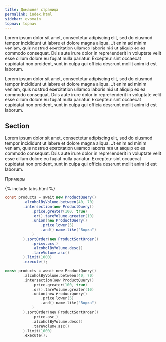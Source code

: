 ```yaml
---
title: Домашняя страница
permalink: index.html
sidebar: evomain
topnav: topnav
---
```


Lorem ipsum dolor sit amet, consectetur adipiscing elit, sed do eiusmod tempor incididunt ut labore et dolore magna aliqua. Ut enim ad minim veniam, quis nostrud exercitation ullamco laboris nisi ut aliquip ex ea commodo consequat. Duis aute irure dolor in reprehenderit in voluptate velit esse cillum dolore eu fugiat nulla pariatur. Excepteur sint occaecat cupidatat non proident, sunt in culpa qui officia deserunt mollit anim id est laborum.

Lorem ipsum dolor sit amet, consectetur adipiscing elit, sed do eiusmod tempor incididunt ut labore et dolore magna aliqua. Ut enim ad minim veniam, quis nostrud exercitation ullamco laboris nisi ut aliquip ex ea commodo consequat. Duis aute irure dolor in reprehenderit in voluptate velit esse cillum dolore eu fugiat nulla pariatur. Excepteur sint occaecat cupidatat non proident, sunt in culpa qui officia deserunt mollit anim id est laborum.

## Section

Lorem ipsum dolor sit amet, consectetur adipiscing elit, sed do eiusmod tempor incididunt ut labore et dolore magna aliqua. Ut enim ad minim veniam, quis nostrud exercitation ullamco laboris nisi ut aliquip ex ea commodo consequat. Duis aute irure dolor in reprehenderit in voluptate velit esse cillum dolore eu fugiat nulla pariatur. Excepteur sint occaecat cupidatat non proident, sunt in culpa qui officia deserunt mollit anim id est laborum.

Примеры

{% include tabs.html %}

```java
const products = await new ProductQuery()
        .alcoholByVolume.between(40, 70)
        .intersection(new ProductQuery()
            .price.greater(100, true)
            .or().tareVolume.greater(10)
            .union(new ProductQuery()
                .price.lower(5)
                .and().name.like("Водка")
            )
        ).sortOrder(new ProductSortOrder()
            .price.asc()
            .alcoholByVolume.desc()
            .tareVolume.asc()
        ).limit(1000)
        .execute();
```
```kotlin
const products = await new ProductQuery()
        .alcoholByVolume.between(40, 70)
        .intersection(new ProductQuery()
            .price.greater(100, true)
            .or().tareVolume.greater(10)
            .union(new ProductQuery()
                .price.lower(5)
                .and().name.like("Водка")
            )
        ).sortOrder(new ProductSortOrder()
            .price.asc()
            .alcoholByVolume.desc()
            .tareVolume.asc()
        ).limit(1000)
        .execute();
```
